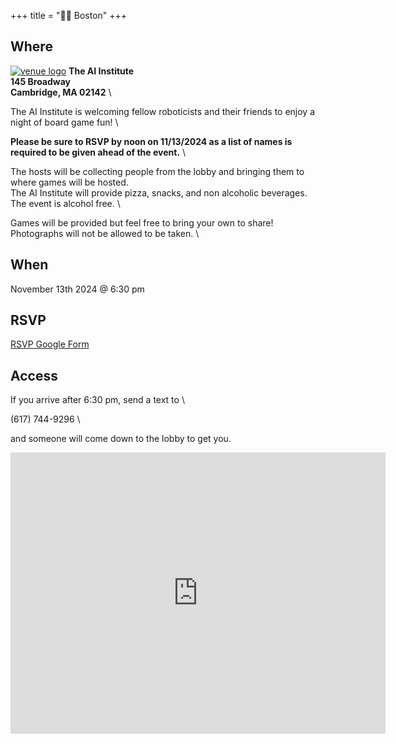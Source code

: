 +++
title = "🫘🌆 Boston"
+++
<!-- ![venue logo](/images/boston/faneuilhall.png) -->

## Where
[![venue logo](/images/logos/ai-flowers.png)](https://theaiinstitute.com/)
**The AI Institute** \
**145 Broadway** \
**Cambridge, MA 02142** \

The AI Institute is welcoming fellow roboticists and their friends to enjoy a night of board game fun! \

**Please be sure to RSVP by noon on 11/13/2024 as a list of names is required to be given ahead of the event.** \

The hosts will be collecting people from the lobby and bringing them to where games will be hosted. \
The AI Institute will provide pizza, snacks, and non alcoholic beverages. \
The event is alcohol free. \

Games will be provided but feel free to bring your own to share! \
Photographs will not be allowed to be taken. \

## When
November 13th 2024 @ 6:30 pm

## RSVP
<a href="https://forms.gle/pH657o3Y4iU78C669">RSVP Google Form</a>

## Access
If you arrive after 6:30 pm, send a text to \

(617) 744-9296 \

and someone will come down to the lobby to get you.

<iframe src="https://www.google.com/maps/embed?pb=!1m18!1m12!1m3!1d2947.9511403783567!2d-71.09149382340276!3d42.364880534796356!2m3!1f0!2f0!3f0!3m2!1i1024!2i768!4f13.1!3m3!1m2!1s0x89e370ae56c77775%3A0x6f67dbaf689fcdac!2s145%20Broadway%2C%20Cambridge%2C%20MA%2002142!5e0!3m2!1sen!2sus!4v1730942155657!5m2!1sen!2sus" width="600" height="450" style="border:0;" allowfullscreen="" loading="lazy" referrerpolicy="no-referrer-when-downgrade"></iframe>
